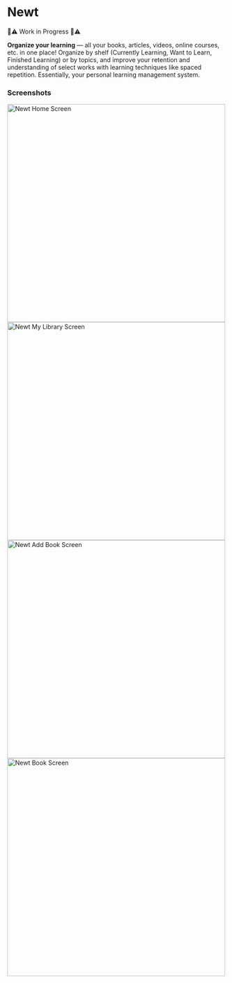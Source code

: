 # Newt

:construction::warning: Work in Progress :construction::warning:

**Organize your learning** &mdash; all your books, articles, videos, online courses, etc. in one place! Organize by shelf (Currently Learning, Want to Learn, Finished Learning) or by topics, and improve your retention and understanding of select works with learning techniques like spaced repetition. Essentially, your personal learning management system.

### Screenshots

<div style="display: inline; margin: 0 auto;">
<img src="https://github.com/newt-learning/newt-app/blob/master/assets/screenshots/home_screen.PNG" alt="Newt Home Screen" height="500" />
<img src="https://github.com/newt-learning/newt-app/blob/master/assets/screenshots/my_library_screen.png" alt="Newt My Library Screen" height="500" />
<img src="https://github.com/newt-learning/newt-app/blob/master/assets/screenshots/add_book_screen.png" alt="Newt Add Book Screen" height="500" />
<img src="https://github.com/newt-learning/newt-app/blob/master/assets/screenshots/book_screen.png" alt="Newt Book Screen" height="500" />
</div>
